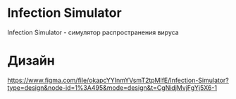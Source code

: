 # Infection Simulator

Infection Simulator - симулятор распространения вируса

# Дизайн
https://www.figma.com/file/okapcYYInmYVsmT2tpMlfE/Infection-Simulator?type=design&node-id=1%3A495&mode=design&t=CgNidjMvjFgYj5X6-1
